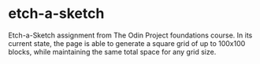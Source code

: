 # etch-a-sketch
 Etch-a-Sketch assignment from The Odin Project foundations course. In its current state, the page is able to generate a square grid of up to 100x100 blocks, while maintaining the same total space for any grid size.
